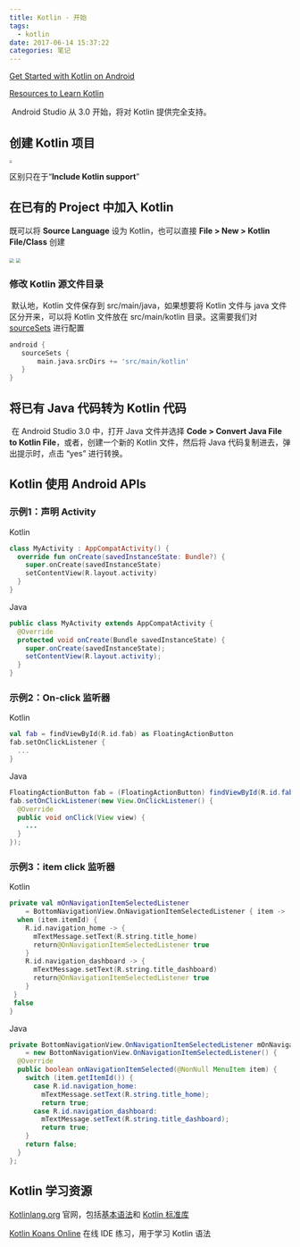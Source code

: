 ```yaml
---
title: Kotlin - 开始
tags:
  - kotlin
date: 2017-06-14 15:37:22
categories: 笔记
---
```


[Get Started with Kotlin on Android](https://developer.android.com/kotlin/get-started.html)

[Resources to Learn Kotlin](https://developer.android.com/kotlin/resources.html)

​	Android Studio 从 3.0 开始，将对 Kotlin 提供完全支持。

## 创建 Kotlin 项目

<img src="https://ws3.sinaimg.cn/large/006tKfTcgy1fimwlzn1nwj318g11ctc2.jpg" style="zoom:30%"/>

区别只在于“**Include Kotlin support**” 

## 在已有的 Project 中加入 Kotlin

既可以将 **Source Language** 设为 Kotlin，也可以直接 **File > New > Kotlin File/Class** 创建

<img src="https://ws2.sinaimg.cn/large/006tKfTcgy1fimwm12p7yj318m1diwpz.jpg" style="zoom:50%" />

<img src="https://ws3.sinaimg.cn/large/006tKfTcgy1fimwm26w2hj318g11cwic.jpg" style="zoom:50%" />

### 修改 Kotlin 源文件目录

​	默认地，Kotlin 文件保存到 src/main/java，如果想要将 Kotlin 文件与 java 文件区分开来，可以将 Kotlin 文件放在 src/main/kotlin 目录。这需要我们对 [sourceSets](https://developer.android.com/studio/build/index.html#sourcesets) 进行配置

```groovy
android {
   sourceSets {
       main.java.srcDirs += 'src/main/kotlin'
   }
}
```



## 将已有 Java 代码转为 Kotlin 代码

​	在 Android Studio 3.0 中，打开 Java 文件并选择 **Code > Convert Java File to Kotlin File**，或者，创建一个新的 Kotlin 文件，然后将 Java 代码复制进去，弹出提示时，点击 “yes” 进行转换。



## Kotlin 使用 Android APIs



### 示例1：声明 Activity

Kotlin

```kotlin
class MyActivity : AppCompatActivity() {
  override fun onCreate(savedInstanceState: Bundle?) {
    super.onCreate(savedInstanceState)
    setContentView(R.layout.activity)
  }
}
```

Java

```java
public class MyActivity extends AppCompatActivity {
  @Override
  protected void onCreate(Bundle savedInstanceState) {
    super.onCreate(savedInstanceState);
    setContentView(R.layout.activity);
  }
}
```



### 示例2：On-click 监听器

Kotlin

```kotlin
val fab = findViewById(R.id.fab) as FloatingActionButton
fab.setOnClickListener {
  ...
}
```

Java

```Java
FloatingActionButton fab = (FloatingActionButton) findViewById(R.id.fab);
fab.setOnClickListener(new View.OnClickListener() {
  @Override
  public void onClick(View view) {
    ...
  }
});
```

### 示例3：item click 监听器

Kotlin

```kotlin
private val mOnNavigationItemSelectedListener
    = BottomNavigationView.OnNavigationItemSelectedListener { item ->
  when (item.itemId) {
    R.id.navigation_home -> {
      mTextMessage.setText(R.string.title_home)
      return@OnNavigationItemSelectedListener true
    }
    R.id.navigation_dashboard -> {
      mTextMessage.setText(R.string.title_dashboard)
      return@OnNavigationItemSelectedListener true
    }
 }
 false
}
```

Java

```java
private BottomNavigationView.OnNavigationItemSelectedListener mOnNavigationItemSelectedListener
    = new BottomNavigationView.OnNavigationItemSelectedListener() {
  @Override
  public boolean onNavigationItemSelected(@NonNull MenuItem item) {
    switch (item.getItemId()) {
      case R.id.navigation_home:
        mTextMessage.setText(R.string.title_home);
        return true;
      case R.id.navigation_dashboard:
        mTextMessage.setText(R.string.title_dashboard);
        return true;
    }
    return false;
  }
};
```



## Kotlin 学习资源

[Kotlinlang.org](https://kotlinlang.org/) 官网，包括[基本语法](https://kotlinlang.org/docs/reference/basic-syntax.html)和 [Kotlin 标准库](https://kotlinlang.org/api/latest/jvm/stdlib/index.html)

[Kotlin Koans Online](http://try.kotlinlang.org/) 在线 IDE 练习，用于学习 Kotlin 语法

